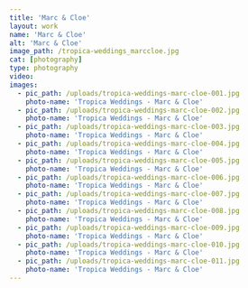 ```yaml
---
title: 'Marc & Cloe'
layout: work
name: 'Marc & Cloe'
alt: 'Marc & Cloe'
image_path: /tropica-weddings_marccloe.jpg
cat: [photography]
type: photography
video: 
images:
  - pic_path: /uploads/tropica-weddings-marc-cloe-001.jpg
    photo-name: 'Tropica Weddings - Marc & Cloe'
  - pic_path: /uploads/tropica-weddings-marc-cloe-002.jpg
    photo-name: 'Tropica Weddings - Marc & Cloe'
  - pic_path: /uploads/tropica-weddings-marc-cloe-003.jpg
    photo-name: 'Tropica Weddings - Marc & Cloe'
  - pic_path: /uploads/tropica-weddings-marc-cloe-004.jpg
    photo-name: 'Tropica Weddings - Marc & Cloe'
  - pic_path: /uploads/tropica-weddings-marc-cloe-005.jpg
    photo-name: 'Tropica Weddings - Marc & Cloe'
  - pic_path: /uploads/tropica-weddings-marc-cloe-006.jpg
    photo-name: 'Tropica Weddings - Marc & Cloe'
  - pic_path: /uploads/tropica-weddings-marc-cloe-007.jpg
    photo-name: 'Tropica Weddings - Marc & Cloe'
  - pic_path: /uploads/tropica-weddings-marc-cloe-008.jpg
    photo-name: 'Tropica Weddings - Marc & Cloe'
  - pic_path: /uploads/tropica-weddings-marc-cloe-009.jpg
    photo-name: 'Tropica Weddings - Marc & Cloe'
  - pic_path: /uploads/tropica-weddings-marc-cloe-010.jpg
    photo-name: 'Tropica Weddings - Marc & Cloe'
  - pic_path: /uploads/tropica-weddings-marc-cloe-011.jpg
    photo-name: 'Tropica Weddings - Marc & Cloe'
---
```



